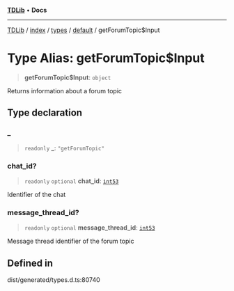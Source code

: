 [**TDLib**](../../../../../../README.md) • **Docs**

***

[TDLib](../../../../../../modules.md) / [index](../../../../../README.md) / [types](../../../README.md) / [default](../README.md) / getForumTopic$Input

# Type Alias: getForumTopic$Input

> **getForumTopic$Input**: `object`

Returns information about a forum topic

## Type declaration

### \_

> `readonly` **\_**: `"getForumTopic"`

### chat\_id?

> `readonly` `optional` **chat\_id**: [`int53`](int53-1.md)

Identifier of the chat

### message\_thread\_id?

> `readonly` `optional` **message\_thread\_id**: [`int53`](int53-1.md)

Message thread identifier of the forum topic

## Defined in

dist/generated/types.d.ts:80740
